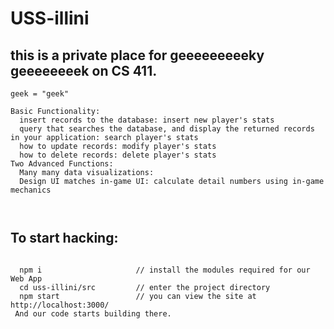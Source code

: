 # USS-illini

## this is a private place for geeeeeeeeeky geeeeeeeek on CS 411.
```
geek = "geek"
```

```
Basic Functionality:
  insert records to the database: insert new player's stats
  query that searches the database, and display the returned records in your application: search player's stats
  how to update records: modify player's stats
  how to delete records: delete player's stats
Two Advanced Functions: 
  Many many data visualizations:
  Design UI matches in-game UI: calculate detail numbers using in-game mechanics
  


```

## To start hacking:
```

  npm i                     // install the modules required for our Web App
  cd uss-illini/src         // enter the project directory
  npm start                 // you can view the site at http://localhost:3000/
 And our code starts building there.
```
